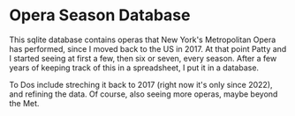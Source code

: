 # Opera Season Database

This sqlite database contains operas that New York's Metropolitan Opera has performed, since I moved back to the US in 2017. At that point Patty and I started seeing at first a few, then six or seven, every season. After a few years of keeping track of this in a spreadsheet, I put it in a database.

To Dos include streching it back to 2017 (right now it's only since 2022), and refining the data. Of course, also seeing more operas, maybe beyond the Met.
